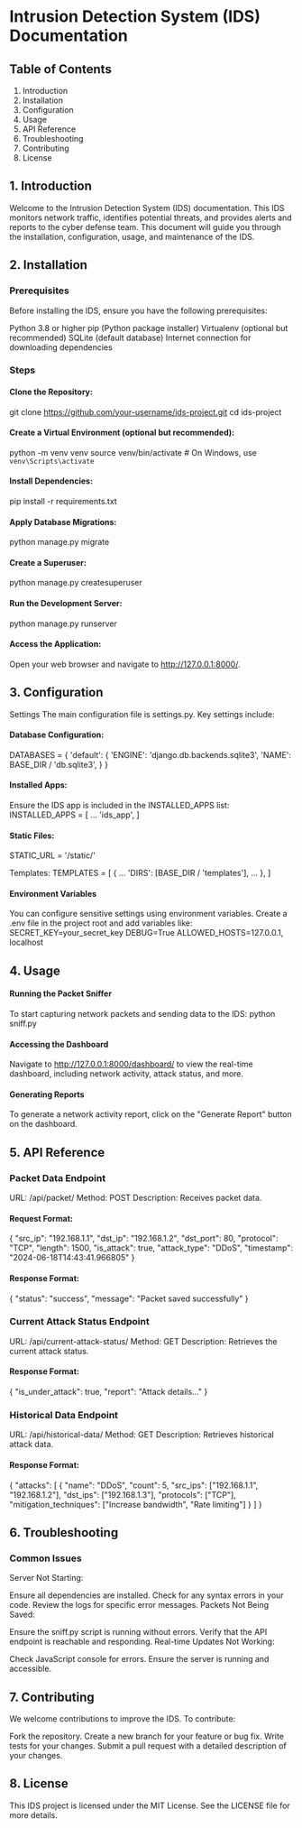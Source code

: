 # Intrusion Detection System (IDS) Documentation

## Table of Contents
1. Introduction
2. Installation
3. Configuration
4. Usage
5. API Reference
6. Troubleshooting
7. Contributing
8. License

## 1. Introduction
Welcome to the Intrusion Detection System (IDS) documentation. This IDS monitors network traffic, identifies potential threats, and provides alerts and reports to the cyber defense team. This document will guide you through the installation, configuration, usage, and maintenance of the IDS.

## 2. Installation
### Prerequisites
Before installing the IDS, ensure you have the following prerequisites:

Python 3.8 or higher
pip (Python package installer)
Virtualenv (optional but recommended)
SQLite (default database)
Internet connection for downloading dependencies

### Steps
#### Clone the Repository:
git clone https://github.com/your-username/ids-project.git
cd ids-project

#### Create a Virtual Environment (optional but recommended):
python -m venv venv
source venv/bin/activate  # On Windows, use `venv\Scripts\activate`

#### Install Dependencies:
pip install -r requirements.txt

#### Apply Database Migrations:
python manage.py migrate

#### Create a Superuser:
python manage.py createsuperuser

#### Run the Development Server:
python manage.py runserver

#### Access the Application:
Open your web browser and navigate to http://127.0.0.1:8000/.

## 3. Configuration
Settings
The main configuration file is settings.py. Key settings include:

#### Database Configuration:
DATABASES = {
    'default': {
        'ENGINE': 'django.db.backends.sqlite3',
        'NAME': BASE_DIR / 'db.sqlite3',
    }
}

#### Installed Apps:
Ensure the IDS app is included in the INSTALLED_APPS list:
INSTALLED_APPS = [
    ...
    'ids_app',
]

#### Static Files:
STATIC_URL = '/static/'

Templates:
TEMPLATES = [
    {
        ...
        'DIRS': [BASE_DIR / 'templates'],
        ...
    },
]

#### Environment Variables
You can configure sensitive settings using environment variables. Create a .env file in the project root and add variables like:
SECRET_KEY=your_secret_key
DEBUG=True
ALLOWED_HOSTS=127.0.0.1, localhost

## 4. Usage
#### Running the Packet Sniffer
To start capturing network packets and sending data to the IDS:
python sniff.py

#### Accessing the Dashboard
Navigate to http://127.0.0.1:8000/dashboard/ to view the real-time dashboard, including network activity, attack status, and more.

#### Generating Reports
To generate a network activity report, click on the "Generate Report" button on the dashboard.

## 5. API Reference
### Packet Data Endpoint
URL: /api/packet/
Method: POST
Description: Receives packet data.

#### Request Format:
{
    "src_ip": "192.168.1.1",
    "dst_ip": "192.168.1.2",
    "dst_port": 80,
    "protocol": "TCP",
    "length": 1500,
    "is_attack": true,
    "attack_type": "DDoS",
    "timestamp": "2024-06-18T14:43:41.966805"
}

#### Response Format:
{
    "status": "success",
    "message": "Packet saved successfully"
}

### Current Attack Status Endpoint
URL: /api/current-attack-status/
Method: GET
Description: Retrieves the current attack status.

#### Response Format:
{
    "is_under_attack": true,
    "report": "Attack details..."
}
### Historical Data Endpoint
URL: /api/historical-data/
Method: GET
Description: Retrieves historical attack data.

#### Response Format:
{
    "attacks": [
        {
            "name": "DDoS",
            "count": 5,
            "src_ips": ["192.168.1.1", "192.168.1.2"],
            "dst_ips": ["192.168.1.3"],
            "protocols": ["TCP"],
            "mitigation_techniques": ["Increase bandwidth", "Rate limiting"]
        }
    ]
}

## 6. Troubleshooting
### Common Issues
Server Not Starting:

Ensure all dependencies are installed.
Check for any syntax errors in your code.
Review the logs for specific error messages.
Packets Not Being Saved:

Ensure the sniff.py script is running without errors.
Verify that the API endpoint is reachable and responding.
Real-time Updates Not Working:

Check JavaScript console for errors.
Ensure the server is running and accessible.

## 7. Contributing
We welcome contributions to improve the IDS. To contribute:

Fork the repository.
Create a new branch for your feature or bug fix.
Write tests for your changes.
Submit a pull request with a detailed description of your changes.

## 8. License
This IDS project is licensed under the MIT License. See the LICENSE file for more details.